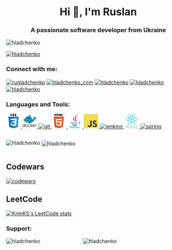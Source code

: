 <h1 align="center">Hi 👋, I'm Ruslan</h1>
<h3 align="center">A passionate software developer from Ukraine</h3>

<p align="left"> <img src="https://komarev.com/ghpvc/?username=hladchenko&label=Profile%20views&color=0e75b6&style=flat" alt="hladchenko" /> </p>

<p align="left"> <a href="https://github.com/ryo-ma/github-profile-trophy"><img src="https://github-profile-trophy.vercel.app/?username=hladchenko" alt="hladchenko" /></a> </p>

<h3 align="left">Connect with me:</h3>
<p align="left">
<a href="https://linkedin.com/in/rugladchenko" target="blank"><img align="center" src="https://raw.githubusercontent.com/rahuldkjain/github-profile-readme-generator/master/src/images/icons/Social/linked-in-alt.svg" alt="rugladchenko" height="30" width="40" /></a>
<a href="https://instagram.com/hladchenko_com" target="blank"><img align="center" src="https://raw.githubusercontent.com/rahuldkjain/github-profile-readme-generator/master/src/images/icons/Social/instagram.svg" alt="hladchenko_com" height="30" width="40" /></a>
<a href="https://www.youtube.com/@hladchenko" target="blank"><img align="center" src="https://raw.githubusercontent.com/rahuldkjain/github-profile-readme-generator/master/src/images/icons/Social/youtube.svg" alt="hladchenko" height="30" width="40" /></a>
<a href="https://www.hackerrank.com/hladchenko" target="blank"><img align="center" src="https://raw.githubusercontent.com/rahuldkjain/github-profile-readme-generator/master/src/images/icons/Social/hackerrank.svg" alt="hladchenko" height="30" width="40" /></a>
<a href="https://www.leetcode.com/hladchenko" target="blank"><img align="center" src="https://raw.githubusercontent.com/rahuldkjain/github-profile-readme-generator/master/src/images/icons/Social/leet-code.svg" alt="hladchenko" height="30" width="40" /></a>
</p>

<h3 align="left">Languages and Tools:</h3>
<p align="left"> <a href="https://www.w3schools.com/css/" target="_blank" rel="noreferrer"> <img src="https://raw.githubusercontent.com/devicons/devicon/master/icons/css3/css3-original-wordmark.svg" alt="css3" width="40" height="40"/> </a> <a href="https://www.docker.com/" target="_blank" rel="noreferrer"> <img src="https://raw.githubusercontent.com/devicons/devicon/master/icons/docker/docker-original-wordmark.svg" alt="docker" width="40" height="40"/> </a> <a href="https://git-scm.com/" target="_blank" rel="noreferrer"> <img src="https://www.vectorlogo.zone/logos/git-scm/git-scm-icon.svg" alt="git" width="40" height="40"/> </a> <a href="https://www.w3.org/html/" target="_blank" rel="noreferrer"> <img src="https://raw.githubusercontent.com/devicons/devicon/master/icons/html5/html5-original-wordmark.svg" alt="html5" width="40" height="40"/> </a> <a href="https://www.java.com" target="_blank" rel="noreferrer"> <img src="https://raw.githubusercontent.com/devicons/devicon/master/icons/java/java-original.svg" alt="java" width="40" height="40"/> </a> <a href="https://developer.mozilla.org/en-US/docs/Web/JavaScript" target="_blank" rel="noreferrer"> <img src="https://raw.githubusercontent.com/devicons/devicon/master/icons/javascript/javascript-original.svg" alt="javascript" width="40" height="40"/> </a> <a href="https://www.jenkins.io" target="_blank" rel="noreferrer"> <img src="https://www.vectorlogo.zone/logos/jenkins/jenkins-icon.svg" alt="jenkins" width="40" height="40"/> </a> <a href="https://reactjs.org/" target="_blank" rel="noreferrer"> <img src="https://raw.githubusercontent.com/devicons/devicon/master/icons/react/react-original-wordmark.svg" alt="react" width="40" height="40"/> </a> <a href="https://spring.io/" target="_blank" rel="noreferrer"> <img src="https://www.vectorlogo.zone/logos/springio/springio-icon.svg" alt="spring" width="40" height="40"/> </a> </p>

<div style="display: flex;">
<p><img align="left" src="https://github-readme-stats.vercel.app/api/top-langs?username=hladchenko&show_icons=true&locale=en&layout=compact" alt="hladchenko" /></p>

<p>&nbsp;<img align="center" src="https://github-readme-stats.vercel.app/api?username=hladchenko&show_icons=true&locale=en" alt="hladchenko" /></p>

</div>

<h2>Codewars</h2>

[![codewars](https://www.codewars.com/users/rock5s/badges/large)](https://www.codewars.com/users/rock5s)

<h2>LeetCode</h2>

[![KnlnKS's LeetCode stats](https://leetcode-stats-six.vercel.app/api?username=hladchenko&theme=dark)](https://github.com/KnlnKS/leetcode-stats)

<h3 align="left">Support:</h3>
<p><a href="https://www.buymeacoffee.com/hladchenko"> <img align="left" src="https://cdn.buymeacoffee.com/buttons/v2/default-yellow.png" height="50" width="210" alt="hladchenko" /></a><a href="https://ko-fi.com/hladchenko"> <img align="left" src="https://cdn.ko-fi.com/cdn/kofi3.png?v=3" height="50" width="210" alt="hladchenko" /></a></p><br><br>


